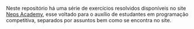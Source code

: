 Neste repositório há uma série de exercícios resolvidos disponíveis no site [Neps Academy](https://neps.academy/br/dashboard), esse voltado para o auxílio de estudantes em programação competitiva, separados por assuntos bem como se encontra no site.